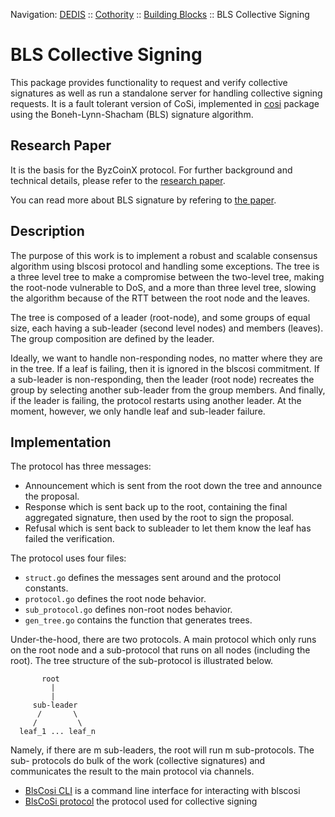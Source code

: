 Navigation: [DEDIS](https://github.com/dedis/doc/tree/master/README.md) ::
[Cothority](../README.md) ::
[Building Blocks](../doc/BuildingBlocks.md) ::
BLS Collective Signing

# BLS Collective Signing

This package provides functionality to request and verify collective signatures
as well as run a standalone server for handling collective signing requests.
It is a fault tolerant version of CoSi, implemented in
[cosi](../cosi/README.md) package using the Boneh-Lynn-Shacham (BLS) signature
algorithm.

## Research Paper

It is the basis for the ByzCoinX protocol. For further background and technical
details, please refer to the
[research paper](https://eprint.iacr.org/2017/406).

You can read more about BLS signature by refering to
[the paper](https://crypto.stanford.edu/~dabo/pubs/papers/BLSmultisig.html).

## Description

The purpose of this work is to implement a robust and scalable consensus
algorithm using blscosi protocol and handling some exceptions. The tree
is a three level tree to make a compromise between the two-level tree, making
the root-node vulnerable to DoS, and a more than three level tree, slowing the
algorithm because of the RTT between the root node and the leaves.

The tree is composed of a leader (root-node), and some groups of equal size,
each having a sub-leader (second level nodes) and members (leaves). The group
composition are defined by the leader.

Ideally, we want to handle non-responding nodes, no matter where they are
in the tree. If a leaf is failing, then it is ignored in the blscosi commitment.
If a sub-leader is non-responding, then the leader (root node) recreates the
group by selecting another sub-leader from the group members. And finally, if
the leader is failing, the protocol restarts using another leader. At the
moment, however, we only handle leaf and sub-leader failure.

## Implementation

The protocol has three messages:

- Announcement which is sent from the root down the tree and announce the
proposal.
- Response which is sent back up to the root, containing the final aggregated
signature, then used by the root to sign the proposal.
- Refusal which is sent back to subleader to let them know the leaf has
failed the verification.

The protocol uses four files:

- `struct.go` defines the messages sent around and the protocol constants.
- `protocol.go` defines the root node behavior.
- `sub_protocol.go` defines non-root nodes behavior.
- `gen_tree.go` contains the function that generates trees.

Under-the-hood, there are two protocols. A main protocol which only runs on
the root node and a sub-protocol that runs on all nodes (including the
root). The tree structure of the sub-protocol is illustrated below.

```
       root
         |
         |
     sub-leader
      /       \
     /         \
  leaf_1 ... leaf_n
```

Namely, if there are m sub-leaders, the root will run m sub-protocols. The
sub- protocols do bulk of the work (collective signatures) and communicates
the result to the main protocol via channels.

- [BlsCosi CLI](blscosi/README.md) is a command line interface for interacting with blscosi
- [BlsCoSi protocol](protocol) the protocol used for collective signing
